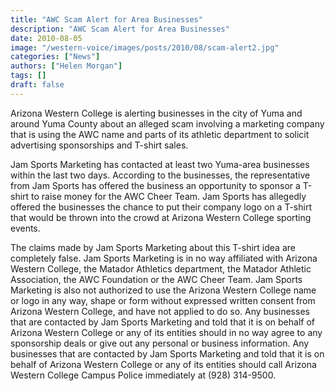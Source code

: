 ```yaml
---
title: "AWC Scam Alert for Area Businesses"
description: "AWC Scam Alert for Area Businesses"
date: 2010-08-05
image: "/western-voice/images/posts/2010/08/scam-alert2.jpg"
categories: ["News"]
authors: ["Helen Morgan"]
tags: []
draft: false
---
```

Arizona Western College is alerting businesses in the city of Yuma and around Yuma County about an alleged scam involving a marketing company that is using the AWC name and parts of its athletic department to solicit advertising sponsorships and T-shirt sales.

Jam Sports Marketing has contacted at least two Yuma-area businesses within the last two days. According to the businesses, the representative from Jam Sports has offered the business an opportunity to sponsor a T-shirt to raise money for the AWC Cheer Team. Jam Sports has allegedly offered the businesses the chance to put their company logo on a T-shirt that would be thrown into the crowd at Arizona Western College sporting events.

The claims made by Jam Sports Marketing about this T-shirt idea are completely false. Jam Sports Marketing is in no way affiliated with Arizona Western College, the Matador Athletics department, the Matador Athletic Association, the AWC Foundation or the AWC Cheer Team. Jam Sports Marketing is also not authorized to use the Arizona Western College name or logo in any way, shape or form without expressed written consent from Arizona Western College, and have not applied to do so. Any businesses that are contacted by Jam Sports Marketing and told that it is on behalf of Arizona Western College or any of its entities should in no way agree to any sponsorship deals or give out any personal or business information. Any businesses that are contacted by Jam Sports Marketing and told that it is on behalf of Arizona Western College or any of its entities should call Arizona Western College Campus Police immediately at (928) 314-9500.